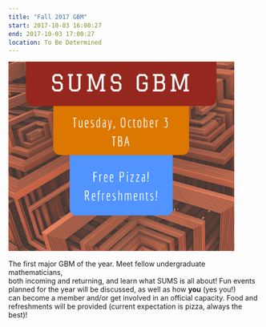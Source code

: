 ```yaml
---
title: "Fall 2017 GBM"
start: 2017-10-03 16:00:27
end: 2017-10-03 17:00:27
location: To Be Determined
---
```


![](/static/fa17/GBM3.png)

The first major GBM of the year. Meet fellow undergraduate mathematicians,  
both incoming and returning, and learn what SUMS is all about! Fun events  
planned for the year will be discussed, as well as how __you__ (yes you!)  
can become a member and/or get involved in an official capacity. Food and    
refreshments will be provided (current expectation is pizza, always the  
best)!
